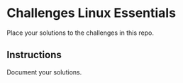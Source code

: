 # Challenges Linux Essentials

Place your solutions to the challenges in this repo.

## Instructions

Document your solutions.
